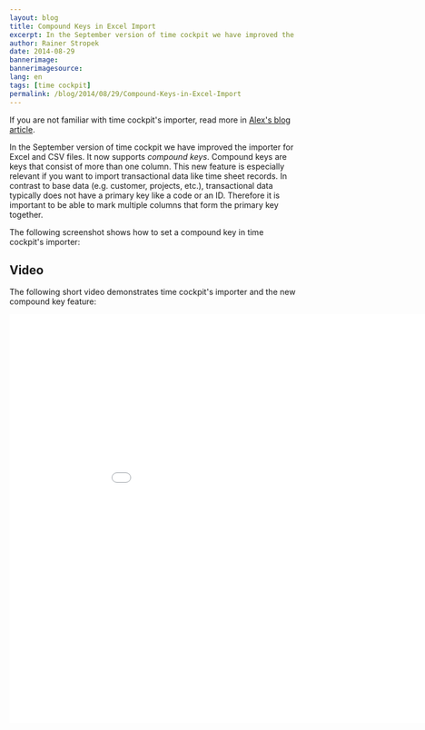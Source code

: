 ```yaml
---
layout: blog
title: Compound Keys in Excel Import
excerpt: In the September version of time cockpit we have improved the importer for Excel and CSV files. It now supports compound keys. See a video demonstrating the new functionality.
author: Rainer Stropek
date: 2014-08-29
bannerimage: 
bannerimagesource: 
lang: en
tags: [time cockpit]
permalink: /blog/2014/08/29/Compound-Keys-in-Excel-Import
---
```


<p class="showcase">If you are not familiar with time cockpit's importer, read more in <a href="http://www.timecockpit.com/blog/2014/01/28/Importer-Improvements" target="_blank">Alex's blog article</a>.</p><p>In the September version of time cockpit we have improved the importer for Excel and CSV files. It now supports <em>compound keys</em>. Compound keys are keys that consist of more than one column. This new feature is especially relevant if you want to import transactional data like time sheet records. In contrast to base data (e.g. customer, projects, etc.), transactional data typically does not have a primary key like a code or an ID. Therefore it is important to be able to mark multiple columns that form the primary key together.</p><p>The following screenshot shows how to set a compound key in time cockpit's importer:</p><function name="Composite.Media.ImageGallery.Slimbox2">
  <param name="MediaImage" value="MediaArchive:2c3a85ee-e18a-432d-8340-93f6accd1c2b" />
  <param name="ThumbnailMaxWidth" value="800" />
  <param name="ThumbnailMaxHeight" value="800" />
  <param name="ImageMaxWidth" value="1280" />
  <param name="ImageMaxHeight" value="1024" />
</function><h2>Video</h2><p>The following short video demonstrates time cockpit's importer and the new compound key feature:</p><div class="videoWrapper">
  <iframe width="960" height="720" src="//www.youtube.com/embed/Yfr-E2MhIxY" frameborder="0" allowfullscreen="allowfullscreen"></iframe>
</div>